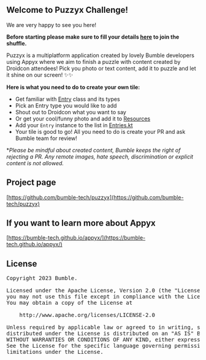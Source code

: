 ## Welcome to Puzzyx Challenge!

We are very happy to see you here! 

**Before starting please make sure to fill your details [here](https://forms.gle/6QxSXJ7SWPtWXrP99) to join the shuffle.**

Puzzyx is a multiplatform application created by lovely Bumble developers using Appyx where we aim to
finish a puzzle with content created by Droidcon attendees! Pick you photo or text content, add it to puzzle and 
let it shine on our screen! ✨✨


**Here is what you need to do to create your own tile:**

- Get familiar with [Entry](./shared/src/commonMain/kotlin/com/bumble/puzzyx/model/Entry.kt) class and its types
- Pick an Entry type you would like to add
- Shout out to Droidcon what you want to say
- Or get your cool/funny photo and add it to [Resources](./shared/src/commonMain/resources/participant)
- Add your `Entry` instance to the list in [Entries.kt](./shared/src/commonMain/kotlin/com/bumble/puzzyx/model/Entries.kt)
- Your tile is good to go! All you need to do is create your PR and ask Bumble team for review!

**Please be mindful about created content, Bumble keeps the right of rejecting a PR. 
Any remote images, hate speech, discrimination or explicit content is not allowed.*


## Project page
[https://github.com/bumble-tech/puzzyx](https://github.com/bumble-tech/puzzyx)

## If you want to learn more about Appyx

[https://bumble-tech.github.io/appyx/](https://bumble-tech.github.io/appyx/)

## License

<pre>
Copyright 2023 Bumble.

Licensed under the Apache License, Version 2.0 (the "License");
you may not use this file except in compliance with the License.
You may obtain a copy of the License at

    http://www.apache.org/licenses/LICENSE-2.0

Unless required by applicable law or agreed to in writing, software
distributed under the License is distributed on an "AS IS" BASIS,
WITHOUT WARRANTIES OR CONDITIONS OF ANY KIND, either express or implied.
See the License for the specific language governing permissions and
limitations under the License.
</pre>